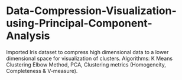 # Data-Compression-Visualization-using-Principal-Component-Analysis
Imported Iris dataset to compress high dimensional data to a lower dimensional space for visualization of clusters. Algorithms: K Means Clustering Elbow Method, PCA, Clustering metrics (Homogeneity, Completeness &amp; V-measure).
